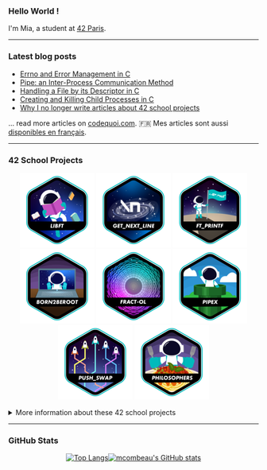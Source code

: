 ### Hello World !

I'm Mia, a student at [42 Paris](https://42.fr/en/homepage/).

---

### Latest blog posts

<!-- BLOG-POST-LIST:START -->
- [Errno and Error Management in C](https://www.codequoi.com/en/errno-and-error-management-in-c/)
- [Pipe: an Inter-Process Communication Method](https://www.codequoi.com/en/pipe-an-inter-process-communication-method/)
- [Handling a File by its Descriptor in C](https://www.codequoi.com/en/handling-a-file-by-its-descriptor-in-c/)
- [Creating and Killing Child Processes in C](https://www.codequoi.com/en/creating-and-killing-child-processes-in-c/)
- [Why I no longer write articles about 42 school projects](https://www.codequoi.com/en/why-i-no-longer-write-articles-about-42-school-projects/)
<!-- BLOG-POST-LIST:END -->
... read more articles on [codequoi.com](https://www.codequoi.com/en/home-english/). :fr: Mes articles sont aussi [disponibles en français](https://www.codequoi.com).

---

### 42 School Projects
<div align="center">

<a href="https://github.com/mcombeau/libft">![42 Badge](https://github.com/mcombeau/mcombeau/blob/main/42_badges/libfte.png)</a>
<a href="https://github.com/mcombeau/get_next_line">![42 Badge](https://github.com/mcombeau/mcombeau/blob/main/42_badges/get_next_linee.png)</a>
<a href="https://github.com/mcombeau/ft_printf">![42 Badge](https://github.com/mcombeau/mcombeau/blob/main/42_badges/ft_printfe.png)</a>
<a href="https://github.com/mcombeau/Born2beroot">![42 Badge](https://github.com/mcombeau/mcombeau/blob/main/42_badges/born2beroote.png)</a>
<a href="https://github.com/mcombeau/fract-ol">![42 Badge](https://github.com/mcombeau/mcombeau/blob/main/42_badges/fract-ole.png)</a>
<a href="https://github.com/mcombeau/pipex">![42 Badge](https://github.com/mcombeau/mcombeau/blob/main/42_badges/pipexe.png)</a>
<a href="https://github.com/mcombeau/push_swap">![42 Badge](https://github.com/mcombeau/mcombeau/blob/main/42_badges/push_swape.png)</a>
<a href="https://github.com/mcombeau/philosophers">![42 Badge](https://github.com/mcombeau/mcombeau/blob/main/42_badges/philosopherse.png)</a>

<!-- 
<a href="https://github.com/mcombeau/minishell">![42 Badge](https://github.com/mcombeau/mcombeau/blob/main/42_badges/minishelln.png)</a>
<a href="https://github.com/mcombeau/net_practice">![42 Badge](https://github.com/mcombeau/mcombeau/blob/main/42_badges/netpracticen.png)</a>
<a href="">![42 Badge](https://github.com/mcombeau/mcombeau/blob/main/42_badges/so_longn.png)</a>
<a href="">![42 Badge](https://github.com/mcombeau/mcombeau/blob/main/42_badges/fdfn.png)</a> 
<a href="">![42 Badge](https://github.com/mcombeau/mcombeau/blob/main/42_badges/minitalkn.png)</a>
<a href="">![42 Badge](https://github.com/mcombeau/mcombeau/blob/main/42_badges/cppn.png)</a>
<a href="">![42 Badge](https://github.com/mcombeau/mcombeau/blob/main/42_badges/cub3dn.png)</a>
<a href="">![42 Badge](https://github.com/mcombeau/mcombeau/blob/main/42_badges/minirtn.png)</a>
<a href="">![42 Badge](https://github.com/mcombeau/mcombeau/blob/main/42_badges/ft_containersn.png)</a>
<a href="">![42 Badge](https://github.com/mcombeau/mcombeau/blob/main/42_badges/ft_servicesn.png)</a>
<a href="">![42 Badge](https://github.com/mcombeau/mcombeau/blob/main/42_badges/inceptionn.png)</a>
<a href="">![42 Badge](https://github.com/mcombeau/mcombeau/blob/main/42_badges/webservn.png)</a>
<a href="">![42 Badge](https://github.com/mcombeau/mcombeau/blob/main/42_badges/ft_ircn.png)</a>
<a href="">![42 Badge](https://github.com/mcombeau/mcombeau/blob/main/42_badges/ft_transcendencen.png)</a>
<a href="">![42 Badge](https://github.com/mcombeau/mcombeau/blob/main/42_badges/common_coren.png)</a>
-->

</div>
<details>
<summary>More information about these 42 school projects</summary>

| Project                                                  |  Language  | Grade| Description                                                           |
|----------------------------------------------------------|------------|------|-----------------------------------------------------------------------|
| [libft](https://github.com/mcombeau/libft)               | C          | 125% | Create a library of basic functions.                                  |
| [GNL](https://github.com/mcombeau/get_next_line)         | C          | 125% | Read a single line from a file descriptor, can be used in a loop.     |
| [ft_printf](https://github.com/mcombeau/ft_printf)       | C          | 125% | Recode the standard C library function, printf.                       |
| [born2beroot](https://github.com/mcombeau/Born2beroot)   | Shell, CLI | 125% | Create a virtual machine to host a Debian server.                     |
| [pipex](https://github.com/mcombeau/pipex)               | C          | 118% | Recreate the shell pipe behavior.                                     |
| [fract'ol](https://github.com/mcombeau/fract-ol)         | C          | 125% | Create a graphical program to generate fractals.                      |
| [push_swap](https://github.com/mcombeau/push_swap)       | C          | 100% | Sort a list of random integers in the least amount of moves possible. |
| [philosophers](https://github.com/mcombeau/philosophers) | C          | 125% | Solve the dining philosophers problem with semaphores.                |
| [minishell](https://github.com/mcombeau/minishell)       | C          | WIP  | Create a minitature shell program. Team project.                      |
| [net_practice](https://github.com/mcombeau/net_practice) | N/A        | TBD  | Solve IP addressing and network issues in a training interface.       |
| [Cpp Modules](https://github.com/mcombeau/Cpp_Modules)   | C++        | WIP  | Create a series of small C++ programs.                                |

</details>

---

### GitHub Stats

<div align="center">

[![Top Langs](https://github-readme-stats.vercel.app/api/top-langs/?username=mcombeau&hide=java,html,css&layout=compact&theme=tokyonight&hide_title=false)](https://github.com/anuraghazra/github-readme-stats)[![mcombeau's GitHub stats](https://github-readme-stats.vercel.app/api?username=mcombeau&theme=tokyonight&show_icons=true&hide_rank=true&hide=issues&hide_title=true)](https://github.com/anuraghazra/github-readme-stats)

</div>

<!--
**mcombeau/mcombeau** is a ✨ _special_ ✨ repository because its `README.md` (this file) appears on your GitHub profile.

Here are some ideas to get you started:

- 🔭 I’m currently working on ...
- 🌱 I’m currently learning ...
- 👯 I’m looking to collaborate on ...
- 🤔 I’m looking for help with ...
- 💬 Ask me about ...
- 📫 How to reach me: ...
- 😄 Pronouns: ...
- ⚡ Fun fact: ...
-->

